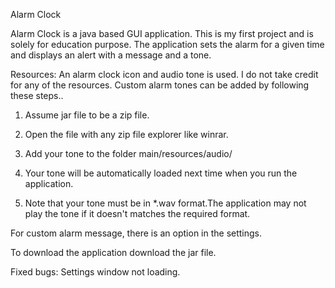 Alarm Clock

Alarm Clock is a java based GUI application. This is my first project and is solely for education purpose. The application sets the alarm for a given time and displays an alert with a message and a tone.

Resources: An alarm clock icon and audio tone is used. I do not take credit for any of the resources. Custom alarm tones can be added by following these steps..

1) Assume jar file to be a zip file.

2) Open the file with any zip file explorer like winrar.

3) Add your tone to the folder main/resources/audio/

4) Your tone will be automatically loaded next time when you run the application.

5) Note that your tone must be in *.wav format.The application may not play the tone if it doesn't matches the required format.

For custom alarm message, there is an option in the settings.

To download the application download the jar file.

Fixed bugs: Settings window not loading.
